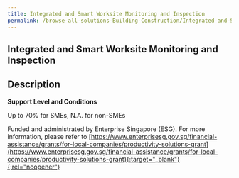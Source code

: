 ```yaml
---
title: Integrated and Smart Worksite Monitoring and Inspection
permalink: /browse-all-solutions-Building-Construction/Integrated-and-Smart-Worksite-Monitoring-and-Inspection
---
```


## Integrated and Smart Worksite Monitoring and Inspection
## Description

**Support Level and Conditions**

Up to 70% for SMEs, N.A. for non-SMEs

Funded and administrated by Enterprise Singapore (ESG). For more information, please refer to
[https://www.enterprisesg.gov.sg/financial-assistance/grants/for-local-companies/productivity-solutions-grant](https://www.enterprisesg.gov.sg/financial-assistance/grants/for-local-companies/productivity-solutions-grant){:target="_blank"}{:rel="noopener"}

